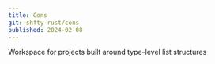 ```yaml
---
title: Cons
git: shfty-rust/cons
published: 2024-02-08
---
```


Workspace for projects built around type-level list structures
